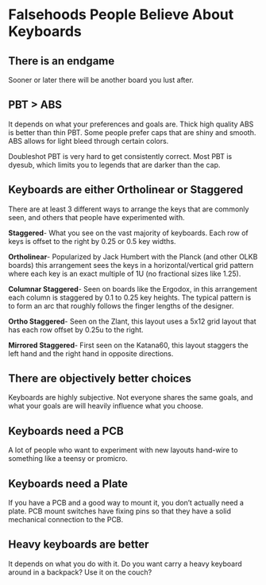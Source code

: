 # Falsehoods People Believe About Keyboards

## There is an endgame

Sooner or later there will be another board you lust after.

## PBT > ABS

It depends on what your preferences and goals are. Thick high quality ABS is better than thin PBT. Some people prefer caps that are shiny and smooth. ABS allows for light bleed through certain colors. 

Doubleshot PBT is very hard to get consistently correct. Most PBT is dyesub, which limits you to legends that are darker than the cap.

## Keyboards are either Ortholinear or Staggered

There are at least 3 different ways to arrange the keys that are commonly seen, and others that people have experimented with.

**Staggered**- What you see on the vast majority of keyboards. Each row of keys is offset to the right by 0.25 or 0.5 key widths.

**Ortholinear**- Popularized by Jack Humbert with the Planck (and other OLKB boards) this arrangement sees the keys in a horizontal/vertical grid pattern where each key is an exact multiple of 1U (no fractional sizes like 1.25). 

**Columnar Staggered**- Seen on boards like the Ergodox, in this arrangement each column is staggered by 0.1 to 0.25 key heights. The typical pattern is to form an arc that roughly follows the finger lengths of the designer.

**Ortho Staggered**- Seen on the Zlant, this layout uses a 5x12 grid layout that has each row offset by 0.25u to the right.

**Mirrored Staggered**- First seen on the Katana60, this layout staggers the left hand and the right hand in opposite directions.

## There are objectively better choices

Keyboards are highly subjective. Not everyone shares the same goals, and what your goals are will heavily influence what you choose.

## Keyboards need a PCB

A lot of people who want to experiment with new layouts hand-wire to something like a teensy or promicro.

## Keyboards need a Plate

If you have a PCB and a good way to mount it, you don’t actually need a plate. PCB mount switches have fixing pins so that they have a solid mechanical connection to the PCB.

## Heavy keyboards are better

It depends on what you do with it. Do you want carry a heavy keyboard around in a backpack? Use it on the couch?
